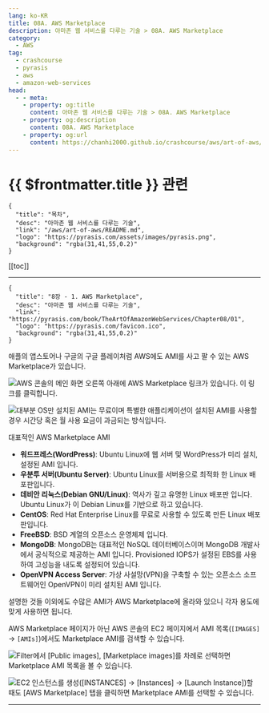 ```yaml
---
lang: ko-KR
title: 08A. AWS Marketplace
description: 아마존 웹 서비스를 다루는 기술 > 08A. AWS Marketplace
category:
  - AWS
tag: 
  - crashcourse
  - pyrasis
  - aws 
  - amazon-web-services
head:
  - - meta:
    - property: og:title
      content: 아마존 웹 서비스를 다루는 기술 > 08A. AWS Marketplace
    - property: og:description
      content: 08A. AWS Marketplace
    - property: og:url
      content: https://chanhi2000.github.io/crashcourse/aws/art-of-aws/08A.html
---
```


# {{ $frontmatter.title }} 관련

```component VPCard
{
  "title": "목차",
  "desc": "아마존 웹 서비스를 다루는 기술",
  "link": "/aws/art-of-aws/README.md",
  "logo": "https://pyrasis.com/assets/images/pyrasis.png",
  "background": "rgba(31,41,55,0.2)"
}
```

[[toc]]

---

```component VPCard
{
  "title": "8장 - 1. AWS Marketplace",
  "desc": "아마존 웹 서비스를 다루는 기술",
  "link": "https://pyrasis.com/book/TheArtOfAmazonWebServices/Chapter08/01",
  "logo": "https://pyrasis.com/favicon.ico",
  "background": "rgba(31,41,55,0.2)"
}
```

애플의 앱스토어나 구글의 구글 플레이처럼 AWS에도 AMI를 사고 팔 수 있는 AWS Marketplace가 있습니다.

![AWS 콘솔의 메인 화면 오른쪽 아래에 AWS Marketplace 링크가 있습니다. 이 링크를 클릭합니다.](https://pyrasis.com/assets/images/TheArtOfAmazonWebServicesChapter08/2_.png)

![대부분 OS만 설치된 AMI는 무료이며 특별한 애플리케이션이 설치된 AMI를 사용할 경우 시간당 혹은 월 사용 요금이 과금되는 방식입니다.](https://pyrasis.com/assets/images/TheArtOfAmazonWebServicesChapter08/3_.png)

대표적인 AWS Marketplace AMI

- **워드프레스(WordPress)**: Ubuntu Linux에 웹 서버 및 WordPress가 미리 설치, 설정된 AMI 입니다.
- **우분투 서버(Ubuntu Server)**: Ubuntu Linux를 서버용으로 최적화 한 Linux 배포판입니다.
- **데비안 리눅스(Debian GNU/Linux)**: 역사가 깊고 유명한 Linux 배포판 입니다. Ubuntu Linux가 이 Debian Linux를 기반으로 하고 있습니다.
- **CentOS**: Red Hat Enterprise Linux를 무료로 사용할 수 있도록 만든 Linux 배포판입니다.
- **FreeBSD**: BSD 계열의 오픈소스 운영체제 입니다.
- **MongoDB**: MongoDB는 대표적인 NoSQL 데이터베이스이며 MongoDB 개발사에서 공식적으로 제공하는 AMI 입니다. Provisioned IOPS가 설정된 EBS를 사용하여 고성능을 내도록 설정되어 있습니다.
- **OpenVPN Access Server**: 가상 사설망(VPN)을 구축할 수 있는 오픈소스 소프트웨어인 OpenVPN이 미리 설치된 AMI 입니다.

설명한 것들 이외에도 수많은 AMI가 AWS Marketplace에 올라와 있으니 각자 용도에 맞게 사용하면 됩니다.

AWS Marketplace 페이지가 아닌 AWS 콘솔의 EC2 페이지에서 AMI 목록(<FontIcon icon="iconfont icon-select"/>`[IMAGES]` → `[AMIs]`)에서도 Marketplace AMI를 검색할 수 있습니다.

![Filter에서 <FontIcon icon="iconfont icon-select"/>`[Public images]`, <FontIcon icon="iconfont icon-select"/>`[Marketplace images]`를 차례로 선택하면 Marketplace AMI 목록을 볼 수 있습니다.](https://pyrasis.com/assets/images/TheArtOfAmazonWebServicesChapter08/4_.png)

![EC2 인스턴스를 생성(<FontIcon icon="iconfont icon-select"/>`[INSTANCES]` → `[Instances]` → `[Launch Instance]`)할 때도 <FontIcon icon="iconfont icon-select"/>`[AWS Marketplace]` 탭을 클릭하면 Marketplace AMI를 선택할 수 있습니다.](https://pyrasis.com/assets/images/TheArtOfAmazonWebServicesChapter08/5_.png)

---

<TagLinks />